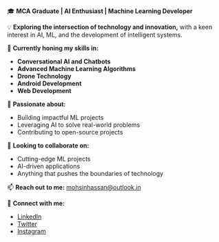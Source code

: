 🎓 **MCA Graduate | AI Enthusiast | Machine Learning Developer**

💡 **Exploring the intersection of technology and innovation,** with a keen interest in AI, ML, and the development of intelligent systems.

🌱 **Currently honing my skills in:** 
- **Conversational AI and Chatbots** 
- **Advanced Machine Learning Algorithms**
- **Drone Technology**
- **Android Development**
- **Web Development**

🚀 **Passionate about:** 
- Building impactful ML projects 
- Leveraging AI to solve real-world problems 
- Contributing to open-source projects

🤝 **Looking to collaborate on:** 
- Cutting-edge ML projects 
- AI-driven applications 
- Anything that pushes the boundaries of technology

📫 **Reach out to me:** [mohsinhassan@outlook.in](mailto:mohsinhassan@outlook.in)

🔗 **Connect with me:** 
- [LinkedIn](https://in.linkedin.com/in/mohsin-hassan-b77576177) 
- [Twitter](https://www.x.com/mohsxn_hassan)
- [Instagram](https://www.instagram.com/mohsxn_hassan)

